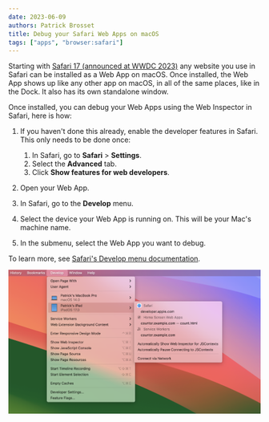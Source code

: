 ```yaml
---
date: 2023-06-09
authors: Patrick Brosset
title: Debug your Safari Web Apps on macOS
tags: ["apps", "browser:safari"]
---
```

Starting with [Safari 17 (announced at WWDC 2023)](https://webkit.org/blog/14205/news-from-wwdc23-webkit-features-in-safari-17-beta/) any website you use in Safari can be installed as a Web App on macOS. Once installed, the Web App shows up like any other app on macOS, in all of the same places, like in the Dock. It also has its own standalone window.

Once installed, you can debug your Web Apps using the Web Inspector in Safari, here is how:

1. If you haven't done this already, enable the developer features in Safari. This only needs to be done once:

   1. In Safari, go to **Safari** > **Settings**.
   1. Select the **Advanced** tab.
   1. Click **Show features for web developers**.

1. Open your Web App.
1. In Safari, go to the **Develop** menu.
1. Select the device your Web App is running on. This will be your Mac's machine name.
1. In the submenu, select the Web App you want to debug.

To learn more, see [Safari's Develop menu documentation](https://developer.apple.com/documentation/safari-developer-tools/develop-menu).

![The Develop menu in the Safari menu bar, showing different devices and debugging targets](../../assets/img/debug-safari-mac-webapps.png)

